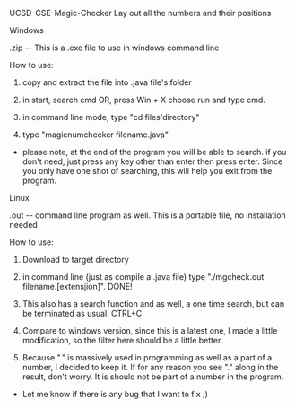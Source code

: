 UCSD-CSE-Magic-Checker
Lay out all the numbers and their positions

Windows

.zip -- This is a .exe file to use in windows command line

How to use:

1. copy and extract the file into .java file's folder

2. in start, search cmd
   OR, press Win + X choose run and type cmd.

3. in command line mode, type "cd files'directory"

4. type "magicnumchecker filename.java"

* please note, at the end of the program you will be able to search.
  if you don't need, just press any key other than enter then press enter.
  Since you only have one shot of searching, this will help you exit from the program.
  
  
Linux

.out -- command line program as well. This is a portable file, no installation needed

How to use:

1. Download to target directory

2. in command line (just as compile a .java file) type "./mgcheck.out filename.[extensjion]". DONE!

3. This also has a search function and as well, a one time search, but can be terminated as usual: CTRL+C

4. Compare to windows version, since this is a latest one, I made a little modification, so the filter here should be a little better.

5. Because "." is massively used in programming as well as a part of a number, I decided to keep it. If for any reason you see "." along in the result, don't worry. It is should not be part of a number in the program.

* Let me know if there is any bug that I want to fix ;)
